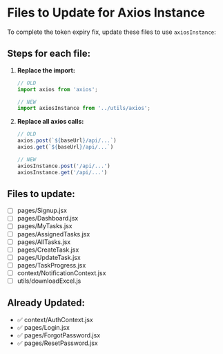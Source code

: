 # Files to Update for Axios Instance

To complete the token expiry fix, update these files to use `axiosInstance`:

## Steps for each file:

1. **Replace the import:**
   ```js
   // OLD
   import axios from 'axios';
   
   // NEW 
   import axiosInstance from '../utils/axios';
   ```

2. **Replace all axios calls:**
   ```js
   // OLD
   axios.post(`${baseUrl}/api/...`)
   axios.get(`${baseUrl}/api/...`)
   
   // NEW
   axiosInstance.post('/api/...')
   axiosInstance.get('/api/...')
   ```

## Files to update:
- [ ] pages/Signup.jsx
- [ ] pages/Dashboard.jsx  
- [ ] pages/MyTasks.jsx
- [ ] pages/AssignedTasks.jsx
- [ ] pages/AllTasks.jsx
- [ ] pages/CreateTask.jsx
- [ ] pages/UpdateTask.jsx
- [ ] pages/TaskProgress.jsx
- [ ] context/NotificationContext.jsx
- [ ] utils/downloadExcel.js

## Already Updated:
- ✅ context/AuthContext.jsx
- ✅ pages/Login.jsx
- ✅ pages/ForgotPassword.jsx
- ✅ pages/ResetPassword.jsx